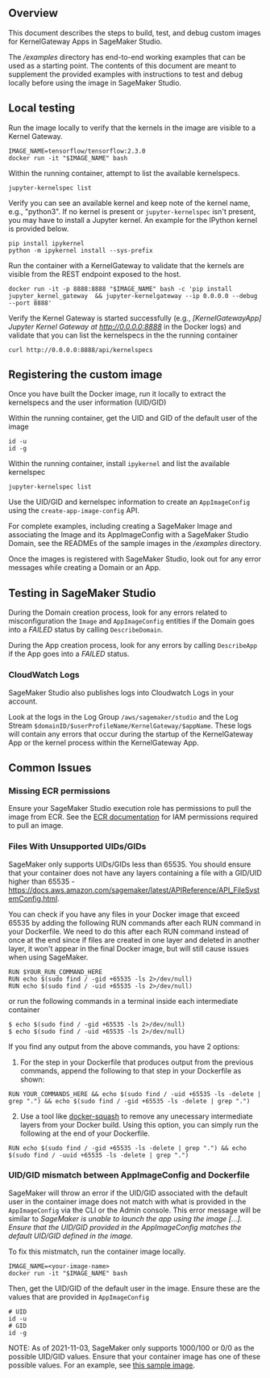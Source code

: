 ## Overview

This document describes the steps to build, test, and debug custom images for KernelGateway Apps in SageMaker Studio.

The */examples* directory has end-to-end working examples that can be used as a starting point. The contents of this document are meant to supplement the provided examples with instructions to test and debug locally before using the image in SageMaker Studio.

## Local testing

Run the image locally to verify that the kernels in the image are visible to a Kernel Gateway.

```
IMAGE_NAME=tensorflow/tensorflow:2.3.0
docker run -it "$IMAGE_NAME" bash
```

Within the running container, attempt to list the available kernelspecs.

```
jupyter-kernelspec list
```

Verify you can see an available kernel and keep note of the kernel name, e.g., "python3". If no kernel is present or `jupyter-kernelspec` isn't present, you may have to install a Jupyter kernel. An example for the IPython kernel is provided below.

```
pip install ipykernel
python -m ipykernel install --sys-prefix
```

Run the container with a KernelGateway to validate that the kernels are visible from the REST endpoint exposed to the host.

```
docker run -it -p 8888:8888 "$IMAGE_NAME" bash -c 'pip install jupyter_kernel_gateway  && jupyter-kernelgateway --ip 0.0.0.0 --debug --port 8888'
```

Verify the Kernel Gateway is started successfully (e.g., *[KernelGatewayApp] Jupyter Kernel Gateway at http://0.0.0.0:8888* in the Docker logs) and validate that you can list the kernelspecs in the the running container

```
curl http://0.0.0.0:8888/api/kernelspecs
```

## Registering the custom image

Once you have built the Docker image, run it locally to extract the kernelspecs and the user information (UID/GID)

Within the running container, get the UID and GID of the default user of the image

```
id -u
id -g
```

Within the running container, install `ipykernel` and list the available kernelspec

```
jupyter-kernelspec list
```

Use the UID/GID and kernelspec information to create an `AppImageConfig` using the `create-app-image-config` API.

For complete examples, including creating a SageMaker Image and associating the Image and its AppImageConfig with a SageMaker Studio Domain, see the READMEs of the sample images in the */examples* directory.

Once the images is registered with SageMaker Studio, look out for any error messages while creating a Domain or an App.

## Testing in SageMaker Studio

During the Domain creation process, look for any errors related to misconfiguration the `Image` and `AppImageConfig` entities if the Domain goes into a *FAILED* status by calling `DescribeDomain`. 

During the App creation process, look for any errors by calling `DescribeApp` if the App goes into a *FAILED* status. 

### CloudWatch Logs

SageMaker Studio also publishes logs into Cloudwatch Logs in your account. 

Look at the logs in the Log Group `/aws/sagemaker/studio` and the Log Stream `$domainID/$userProfileName/KernelGateway/$appName`. These logs will contain any errors that occur during the startup of the KernelGateway App or the kernel process within the KernelGateway App. 

## Common Issues

### Missing ECR permissions

Ensure your SageMaker Studio execution role has permissions to pull the image from ECR. See the [ECR documentation](https://docs.aws.amazon.com/AmazonECR/latest/userguide/security_iam_id-based-policy-examples.html) for IAM permissions required to pull an image.

### Files With Unsupported UIDs/GIDs

SageMaker only supports UIDs/GIDs less than 65535. You should ensure that your container does not have any layers containing a file with a GID/UID higher than 65535 - https://docs.aws.amazon.com/sagemaker/latest/APIReference/API_FileSystemConfig.html.

You can check if you have any files in your Docker image that exceed 65535 by adding the following RUN commands after each RUN command in your Dockerfile. We need to do this after each RUN command instead of once at the end since if files are created in one layer and deleted in another layer, it won't appear in the final Docker image, but will still cause issues when using SageMaker.
```
RUN $YOUR_RUN_COMMAND_HERE
RUN echo $(sudo find / -gid +65535 -ls 2>/dev/null)
RUN echo $(sudo find / -uid +65535 -ls 2>/dev/null)
```
or run the following commands in a terminal inside each intermediate container
```
$ echo $(sudo find / -gid +65535 -ls 2>/dev/null)
$ echo $(sudo find / -uid +65535 -ls 2>/dev/null)
```
If you find any output from the above commands, you have 2 options:

1. For the step in your Dockerfile that produces output from the previous commands, append the following to that step in your Dockerfile as shown:
  ```
  RUN YOUR_COMMANDS_HERE && echo $(sudo find / -uid +65535 -ls -delete | grep ".") && echo $(sudo find / -gid +65535 -ls -delete | grep ".")
  ```

2. Use a tool like [docker-squash](https://github.com/jwilder/docker-squash) to remove any unecessary intermediate layers from your Docker build. Using this option, you can simply run the following at the end of your Dockerfile.

  ```
  RUN echo $(sudo find / -gid +65535 -ls -delete | grep ".") && echo $(sudo find / -uuid +65535 -ls -delete | grep ".")
  ```

### UID/GID mismatch between AppImageConfig and Dockerfile

SageMaker will throw an error if the UID/GID associated with the default user in the container image does not match with what is provided in the `AppImageConfig` via the CLI or the Admin console. This error message will be similar to *SageMaker is unable to launch the app using the image [...]. Ensure that the UID/GID provided in the AppImageConfig matches the default UID/GID defined in the image.*


To fix this mistmatch, run the container image locally.
```
IMAGE_NAME=<your-image-name>
docker run -it "$IMAGE_NAME" bash
```

Then, get the UID/GID of the default user in the image. Ensure these are the values that are provided in `AppImageConfig` 
```
# UID
id -u
# GID
id -g
```

NOTE: As of 2021-11-03, SageMaker only supports 1000/100 or 0/0 as the possible UID/GID values. Ensure that your container image has one of these possible values. For an example, see [this sample image](https://github.com/aws-samples/sagemaker-studio-custom-image-samples/blob/main/examples/r-image/Dockerfile#L19-L33).


